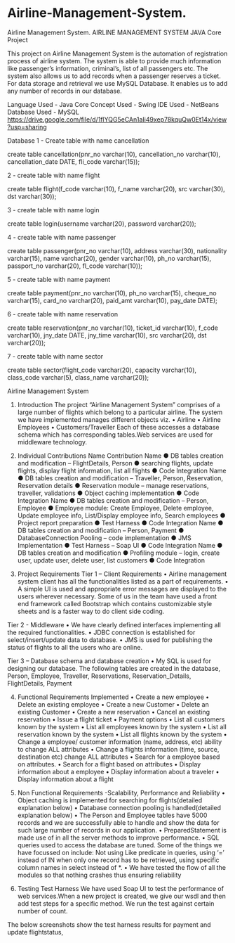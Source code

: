# Airline-Management-System.
Airline Management System.
AIRLINE MANAGEMENT SYSTEM
JAVA Core Project

This project on Airline Management System is the automation of registration process of airline system. The system is able to provide much information like passenger’s information, criminal’s, list of all passengers etc. The system also allows us to add records when a passenger reserves a ticket. For data storage and retrieval we use MySQL Database. It enables us to add any number of records in our database. 

Language Used -  Java Core 
Concept Used - Swing
IDE Used - NetBeans
Database Used - MySQL
https://drive.google.com/file/d/1flYQG5eCAn1aIi49xep78kquQw0Et14x/view?usp=sharing

Database
1 - Create table with name cancellation

create table cancellation(pnr_no varchar(10), cancellation_no varchar(10), cancellation_date DATE, fli_code varchar(15));

2 -  create table with name flight

create table flight(f_code varchar(10), f_name varchar(20), src varchar(30), dst varchar(30));

3 - create table with name login

create table login(username varchar(20), password varchar(20));

4 - create table with name passenger

create table passenger(pnr_no varchar(10), address varchar(30), nationality varchar(15), name varchar(20), gender varchar(10), ph_no varchar(15), passport_no varchar(20), fl_code varchar(10));

5 - create table with name payment

create table payment(pnr_no varchar(10), ph_no varchar(15), cheque_no varchar(15), card_no varchar(20), paid_amt varchar(10), pay_date DATE);

6 - create table with name reservation

create table reservation(pnr_no varchar(10), ticket_id varchar(10), f_code varchar(10), jny_date DATE, jny_time varchar(10), src varchar(20), dst varchar(20));

7 - create table with name sector

create table sector(flight_code varchar(20), capacity varchar(10), class_code varchar(5), class_name varchar(20));

Airline Management System





1.	Introduction
The project “Airline Management System” comprises of a large number of flights which belong to a particular airline. The system we have implemented manages different objects viz.
•	Airline
•	Airline Employees
•	Customers/Traveller
Each of these accesses a database schema which has corresponding tables.Web services are used for middleware technology.
2.	Individual Contributions
Name	Contribution
Name	●	DB tables creation and modification – FlightDetails, Person
●	searching flights, update flights, display flight information, list all flights
●	Code Integration
Name	●	DB tables creation and modification – Traveller, Person, Reservation, Reservation details
●	Reservation module – manage reservations, traveller, validations
●	Object caching implementation
●	Code Integration
Name	●	DB tables creation and modification – Person, Employee
●	Employee module: Create Employee, Delete employee, Update employee info, List/Display employee info, Search employees
●	Project report preparation
●	Test Harness
●	Code Integration
Name	●	DB tables creation and modification – Person, Payment
●	DatabaseConnection Pooling – code implementation
●	JMS Implementation
●	Test Harness – Soap UI
●	Code Integration
Name	●	DB tables creation and modification 
●	Profiling module – login, create user, update user, delete user, list customers
●	Code Integration

3.	Project Requirements
Tier 1 – Client Requirements
•	Airline management system client has all the functionalities listed as a part of requirements.
•	A simple UI is used and appropriate error messages are displayed to the users wherever necessary. Some of us in the team have used a front end framework called Bootstrap which contains customizable style sheets and is a faster way to do client side coding.

Tier 2 - Middleware
•	We have clearly defined interfaces implementing all the required functionalities. 
•	JDBC connection is established for select/insert/update data to database.
•	JMS is used for publishing the status of flights to all the users who are online.

Tier 3 – Database schema and database creation
•	My SQL is used for designing our database. 
The following tables are created in the database,
Person, Employee, Traveller, Reservations, Reservation_Details, FlightDetails, Payment

4.	Functional Requirements Implemented
• Create a new employee
• Delete an existing employee
• Create a new Customer
• Delete an existing Customer
• Create a new reservation
• Cancel an existing reservation
• Issue a flight ticket
• Payment options
• List all customers known by the system
• List all employees known by the system
• List all reservation known by the system
• List all flights known by the system
• Change a employee/ customer information (name, address, etc) ability to change ALL attributes
• Change a flights information (time, source, destination etc) change ALL attributes
• Search for a employee based on attributes. 
• Search for a flight based on attributes
• Display information about a employee
• Display information about a traveler
• Display information about a flight

5.	Non Functional Requirements -Scalability, Performance and Reliability
•	Object caching is implemented for searching for flights(detailed explanation below)
•	Database connection pooling is handled(detailed explanation below)
•	The Person and Employee tables have 5000 records and we are successfully able to handle and show the data for such large number of records in our application.
•	PreparedStatement is made use of in all the server methods to improve performance.
•	SQL queries used to access the database are tuned. Some of the things we have focussed on include: Not using Like predicate in queries, using ‘=’ instead of IN when only one record has to be retrieved, using specific column names in select instead of *.
•	We have tested the flow of all the modules so that nothing crashes thus ensuring reliability

6.	Testing
Test Harness
We have used Soap UI to test the performance of web services.When a new project is created, we give our wsdl and then add test steps for a specific method. We run the test against certain number of count.

The below screenshots show the test harness results for payment and update flightstatus,




